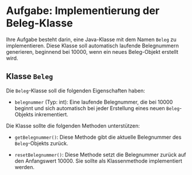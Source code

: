 # Aufgabe: Implementierung der Beleg-Klasse

Ihre Aufgabe besteht darin, eine Java-Klasse mit dem Namen `Beleg` zu implementieren. Diese Klasse soll automatisch laufende Belegnummern generieren, beginnend bei 10000, wenn ein neues Beleg-Objekt erstellt wird.

## Klasse `Beleg`

Die `Beleg`-Klasse soll die folgenden Eigenschaften haben:

- `belegnummer` (Typ: int): Eine laufende Belegnummer, die bei 10000 beginnt und sich automatisch bei jeder Erstellung eines neuen `Beleg`-Objekts inkrementiert.

Die Klasse sollte die folgenden Methoden unterstützen:

- `getBelegnummer()`: Diese Methode gibt die aktuelle Belegnummer des `Beleg`-Objekts zurück.

- `resetBelegnummer()`: Diese Methode setzt die Belegnummer zurück auf den Anfangswert 10000. Sie sollte als Klassenmethode implementiert werden.
